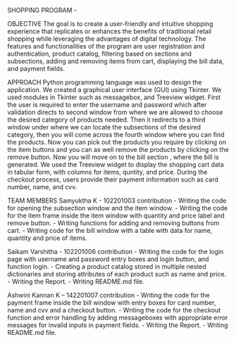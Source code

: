 SHOPPING PROGRAM -

OBJECTIVE
The goal is to create a user-friendly and intuitive shopping experience that replicates or enhances the benefits of traditional retail shopping while leveraging the advantages of digital technology. 
The features and functionalities of the program are user registration and authentication, product catalog, filtering based on sections and subsections, adding and removing items from cart, displaying the bill data, and payment fields.

APPROACH
Python programming language was used to design the application. We created a graphical user interface (GUI) using Tkinter. We used modules in Tkinter such as messagebox, and Treeview widget.
First the user is required to enter the username and password which after validation directs to second window from where we are allowed to choose the desired category of products needed. Then it redirects to a third window under where we can locate the subsections of the desired category, then you will come across the fourth window where you can find the products. 
Now you can pick out the products you require by clicking on the item buttons and you can as well remove the products by clicking on the remove button. 
Now you will move on to the bill section , where the bill is generated. We used the Treeview widget to display the shopping cart data in tabular form, with columns for items, quntity, and price. 
During the checkout process, users provide their payment information such as card number, name, and cvv.

TEAM MEMBERS
Samyuktha K - 102201003
contribution - Writing the code for opening the subsection window and the item window.
             - Writing the code for the item frame inside the item window with quantity and price label and remove button.
             - Writing functions for adding and removing buttons from cart.
             - Writing code for the bill window with a table with data for name, quantity and price of items.

Saikam Varshitha - 102201006
contribution - Writing the code for the login page with username and password entry boxes and login button, and function login.
             - Creating a product catalog stored in multiple nested dictionaries and storing attributes of each product such as name and price.
             - Writing the Report.
             - Writing README.md  file.
             
 Ashwini Kannan K – 142201007
 contribution - Writing the code for the payment frame inside the bill window with entry boxes for card number, name and cvv and a checkout button.
              - Writing the code for the checkout function and error handling by adding messageboxes with appropriate error messages for invalid inputs in payment fields.
              - Writing the Report.
              - Writing README.md file.
              
  



